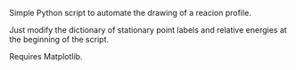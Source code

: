Simple Python script to automate the drawing of a reacion profile.

Just modify the dictionary of stationary point labels and relative energies at the beginning of the script.

Requires Matplotlib.